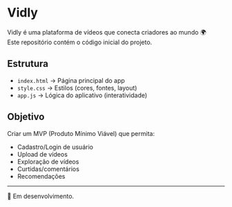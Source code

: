 # Vidly

Vidly é uma plataforma de vídeos que conecta criadores ao mundo 🌍  
Este repositório contém o código inicial do projeto.

## Estrutura
- `index.html` → Página principal do app
- `style.css` → Estilos (cores, fontes, layout)
- `app.js` → Lógica do aplicativo (interatividade)

## Objetivo
Criar um MVP (Produto Mínimo Viável) que permita:
- Cadastro/Login de usuário
- Upload de vídeos
- Exploração de vídeos
- Curtidas/comentários
- Recomendações

---
🚀 Em desenvolvimento.
